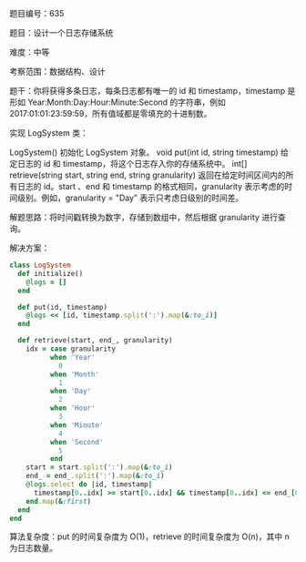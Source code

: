 题目编号：635

题目：设计一个日志存储系统

难度：中等

考察范围：数据结构、设计

题干：你将获得多条日志，每条日志都有唯一的 id 和 timestamp，timestamp 是形如 Year:Month:Day:Hour:Minute:Second 的字符串，例如 2017:01:01:23:59:59，所有值域都是零填充的十进制数。

实现 LogSystem 类：

LogSystem() 初始化 LogSystem 对象。
void put(int id, string timestamp) 给定日志的 id 和 timestamp，将这个日志存入你的存储系统中。
int[] retrieve(string start, string end, string granularity) 返回在给定时间区间内的所有日志的 id。start 、end 和 timestamp 的格式相同，granularity 表示考虑的时间级别。例如，granularity = "Day" 表示只考虑日级别的时间差。

解题思路：将时间戳转换为数字，存储到数组中，然后根据 granularity 进行查询。

解决方案：

```ruby
class LogSystem
  def initialize()
    @logs = []
  end

  def put(id, timestamp)
    @logs << [id, timestamp.split(':').map(&:to_i)]
  end

  def retrieve(start, end_, granularity)
    idx = case granularity
          when 'Year'
            0
          when 'Month'
            1
          when 'Day'
            2
          when 'Hour'
            3
          when 'Minute'
            4
          when 'Second'
            5
          end
    start = start.split(':').map(&:to_i)
    end_ = end_.split(':').map(&:to_i)
    @logs.select do |id, timestamp|
      timestamp[0..idx] >= start[0..idx] && timestamp[0..idx] <= end_[0..idx]
    end.map(&:first)
  end
end
```

算法复杂度：put 的时间复杂度为 O(1)，retrieve 的时间复杂度为 O(n)，其中 n 为日志数量。